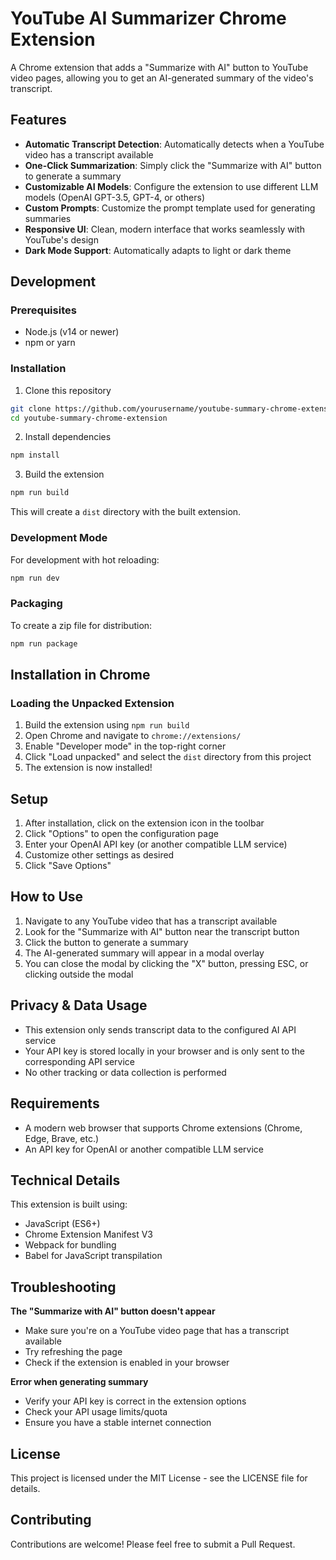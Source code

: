 # YouTube AI Summarizer Chrome Extension

A Chrome extension that adds a "Summarize with AI" button to YouTube video pages, allowing you to get an AI-generated summary of the video's transcript.

## Features

- **Automatic Transcript Detection**: Automatically detects when a YouTube video has a transcript available
- **One-Click Summarization**: Simply click the "Summarize with AI" button to generate a summary
- **Customizable AI Models**: Configure the extension to use different LLM models (OpenAI GPT-3.5, GPT-4, or others)
- **Custom Prompts**: Customize the prompt template used for generating summaries
- **Responsive UI**: Clean, modern interface that works seamlessly with YouTube's design
- **Dark Mode Support**: Automatically adapts to light or dark theme

## Development

### Prerequisites

- Node.js (v14 or newer)
- npm or yarn

### Installation

1. Clone this repository

```bash
git clone https://github.com/yourusername/youtube-summary-chrome-extension.git
cd youtube-summary-chrome-extension
```

2. Install dependencies

```bash
npm install
```

3. Build the extension

```bash
npm run build
```

This will create a `dist` directory with the built extension.

### Development Mode

For development with hot reloading:

```bash
npm run dev
```

### Packaging

To create a zip file for distribution:

```bash
npm run package
```

## Installation in Chrome

### Loading the Unpacked Extension

1. Build the extension using `npm run build`
2. Open Chrome and navigate to `chrome://extensions/`
3. Enable "Developer mode" in the top-right corner
4. Click "Load unpacked" and select the `dist` directory from this project
5. The extension is now installed!

## Setup

1. After installation, click on the extension icon in the toolbar
2. Click "Options" to open the configuration page
3. Enter your OpenAI API key (or another compatible LLM service)
4. Customize other settings as desired
5. Click "Save Options"

## How to Use

1. Navigate to any YouTube video that has a transcript available
2. Look for the "Summarize with AI" button near the transcript button
3. Click the button to generate a summary
4. The AI-generated summary will appear in a modal overlay
5. You can close the modal by clicking the "X" button, pressing ESC, or clicking outside the modal

## Privacy & Data Usage

- This extension only sends transcript data to the configured AI API service
- Your API key is stored locally in your browser and is only sent to the corresponding API service
- No other tracking or data collection is performed

## Requirements

- A modern web browser that supports Chrome extensions (Chrome, Edge, Brave, etc.)
- An API key for OpenAI or another compatible LLM service

## Technical Details

This extension is built using:

- JavaScript (ES6+)
- Chrome Extension Manifest V3
- Webpack for bundling
- Babel for JavaScript transpilation

## Troubleshooting

**The "Summarize with AI" button doesn't appear**

- Make sure you're on a YouTube video page that has a transcript available
- Try refreshing the page
- Check if the extension is enabled in your browser

**Error when generating summary**

- Verify your API key is correct in the extension options
- Check your API usage limits/quota
- Ensure you have a stable internet connection

## License

This project is licensed under the MIT License - see the LICENSE file for details.

## Contributing

Contributions are welcome! Please feel free to submit a Pull Request.
